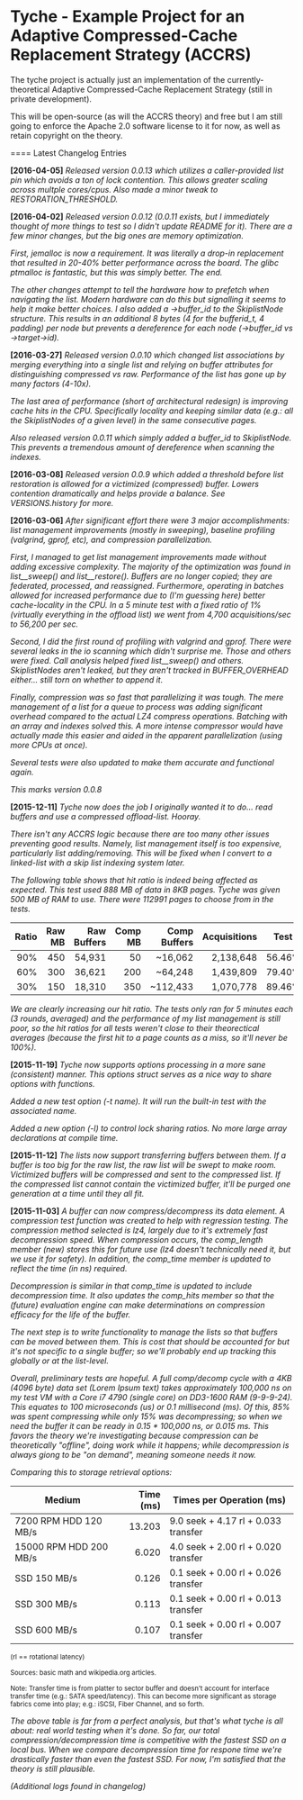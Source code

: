Tyche - Example Project for an Adaptive Compressed-Cache Replacement Strategy (ACCRS)
=====

The tyche project is actually just an implementation of the currently-theoretical Adaptive Compressed-Cache Replacement Strategy (still in private development).

This will be open-source (as will the ACCRS theory) and free but I am still going to enforce the Apache 2.0 software license to it for now, as well as retain copyright on the theory.

====
Latest Changelog Entries

**[2016-04-05]**
*Released version 0.0.13 which utilizes a caller-provided list pin which avoids a ton of lock contention.  This allows greater scaling across multple cores/cpus.  Also made a minor tweak to RESTORATION_THRESHOLD.*

**[2016-04-02]**
*Released version 0.0.12 (0.0.11 exists, but I immediately thought of more things to test so I didn't update README for it).  There are a few minor changes, but the big ones are memory optimization.*

*First, jemalloc is now a requirement.  It was literally a drop-in replacement that resulted in 20-40% better performance across the board.  The glibc ptmalloc is fantastic, but this was simply better.  The end.*

*The other changes attempt to tell the hardware how to prefetch when navigating the list.  Modern hardware can do this but signalling it seems to help it make better choices.  I also added a ->buffer_id to the SkiplistNode structure.  This results in an additional 8 bytes (4 for the bufferid_t, 4 padding) per node but prevents a dereference for each node (->buffer_id vs ->target->id).*

**[2016-03-27]**
*Released version 0.0.10 which changed list associations by merging everything into a single list and relying on buffer attributes for distinguishing compressed vs raw.  Performance of the list has gone up by many factors (4-10x).*

*The last area of performance (short of architectural redesign) is improving cache hits in the CPU.  Specifically locality and keeping similar data (e.g.: all the SkiplistNodes of a given level) in the same consecutive pages.*

*Also released version 0.0.11 which simply added a buffer_id to SkiplistNode.  This prevents a tremendous amount of dereference when scanning the indexes.*

**[2016-03-08]**
*Released version 0.0.9 which added a threshold before list restoration is allowed for a victimized (compressed) buffer.  Lowers contention dramatically and helps provide a balance.  See VERSIONS.history for more.*

**[2016-03-06]**
*After significant effort there were 3 major accomplishments: list management improvements (mostly in sweeping), baseline profiling (valgrind, gprof, etc), and compression parallelization.*

*First, I managed to get list management improvements made without adding excessive complexity.  The majority of the optimization was found in list__sweep() and list__restore().  Buffers are no longer copied; they are federated, processed, and reassigned.  Furthermore, operating in batches allowed for increased performance due to (I'm guessing here) better cache-locality in the CPU.  In a 5 minute test with a fixed ratio of 1% (virtually everything in the offload list) we went from 4,700 acquisitions/sec to 56,200 per sec.*

*Second, I did the first round of profiling with valgrind and gprof.  There were several leaks in the io scanning which didn't surprise me.  Those and others were fixed.  Call analysis helped fixed list__sweep() and others.  SkiplistNodes aren't leaked, but they aren't tracked in BUFFER_OVERHEAD either... still torn on whether to append it.*

*Finally, compression was so fast that parallelizing it was tough.  The mere management of a list for a queue to process was adding significant overhead compared to the actual LZ4 compress operations.  Batching with an array and indexes solved this.  A more intense compressor would have actually made this easier and aided in the apparent parallelization (using more CPUs at once).*

*Several tests were also updated to make them accurate and functional again.*

*This marks version 0.0.8*

**[2015-12-11]**
*Tyche now does the job I originally wanted it to do... read buffers and use a compressed offload-list.  Hooray.*

*There isn't any ACCRS logic because there are too many other issues preventing good results.  Namely, list management itself is too expensive, particularly list adding/removing.  This will be fixed when I convert to a linked-list with a skip list indexing system later.*

*The following table shows that hit ratio is indeed being affected as expected.  This test used 888 MB of data in 8KB pages.  Tyche was given 500 MB of RAM to use.  There were 112991 pages to choose from in the tests.*

| Ratio | Raw MB | Raw Buffers | Comp MB | Comp Buffers | Acquisitions | Test 1 | Test 2 | Test 3 |
| ----: | -----: | ----------: | ------: | -----------: | -----------: | -----: | -----: | -----: |
|   90% |    450 |      54,931 |      50 |      ~16,062 |    2,138,648 | 56.46% | 56.47% | 56.48% |
|   60% |    300 |      36,621 |     200 |      ~64,248 |    1,439,809 | 79.40% | 79.40% | 79.40% |
|   30% |    150 |      18,310 |     350 |     ~112,433 |    1,070,778 | 89.46% | 89.46% | 89.43% |

*We are clearly increasing our hit ratio.  The tests only ran for 5 minutes each (3 rounds, averaged) and the performance of my list management is still poor, so the hit ratios for all tests weren't close to their theorectical averages (because the first hit to a page counts as a miss, so it'll never be 100%).*

**[2015-11-19]**
*Tyche now supports options processing in a more sane (consistent) manner.  This options struct serves as a nice way to share options with functions.*

*Added a new test option (-t name).  It will run the built-in test with the associated name.*

*Added a new option (-l) to control lock sharing ratios.  No more large array declarations at compile time.*


**[2015-11-12]**
*The lists now support transferring buffers between them.  If a buffer is too big for the raw list, the raw list will be swept to make room.  Victimized buffers will be compressed and sent to the compressed list.  If the compressed list cannot contain the victimized buffer, it'll be purged one generation at a time until they all fit.*

**[2015-11-03]**
*A buffer can now compress/decompress its data element.  A compression test function was created to help with regression testing.  The compression method selected is lz4, largely due to it's extremely fast decompression speed.  When compression occurs, the comp_length member (new) stores this for future use (lz4 doesn't technically need it, but we use it for safety).  In addition, the comp_time member is updated to reflect the time (in ns) required.*

*Decompression is similar in that comp_time is updated to include decompression time.  It also updates the comp_hits member so that the (future) evaluation engine can make determinations on compression efficacy for the life of the buffer.*

*The next step is to write functionality to manage the lists so that buffers can be moved between them.  This is cost that should be accounted for but it's not specific to a single buffer; so we'll probably end up tracking this globally or at the list-level.*

*Overall, preliminary tests are hopeful.  A full comp/decomp cycle with a 4KB (4096 byte) data set (Lorem Ipsum text) takes approximately 100,000 ns on my test VM with a Core i7 4790 (single core) on DD3-1600 RAM (9-9-9-24).  This equates to 100 microseconds (us) or 0.1 millisecond (ms).  Of this, 85% was spent compressing while only 15% was decompressing; so when we need the buffer it can be ready in 0.15 * 100,000 ns, or 0.015 ms.  This favors the theory we're investigating because compression can be theoretically "offline", doing work while it happens; while decompression is always giong to be "on demand", meaning someone needs it now.*

*Comparing this to storage retrieval options:*

| Medium                 | Time (ms) | Times per Operation (ms)            |
| ---------------------- | --------: | ----------------------------------- |
|  7200 RPM HDD 120 MB/s |    13.203 | 9.0 seek + 4.17 rl + 0.033 transfer |
| 15000 RPM HDD 200 MB/s |     6.020 | 4.0 seek + 2.00 rl + 0.020 transfer |
|           SSD 150 MB/s |     0.126 | 0.1 seek + 0.00 rl + 0.026 transfer |
|           SSD 300 MB/s |     0.113 | 0.1 seek + 0.00 rl + 0.013 transfer |
|           SSD 600 MB/s |     0.107 | 0.1 seek + 0.00 rl + 0.007 transfer |

<sub>(rl == rotational latency)</sub>

<sub>Sources: basic math and wikipedia.org articles.</sub>

<sub>Note: Transfer time is from platter to sector buffer and doesn't account for interface transfer time (e.g.: SATA speed/latency).  This can become more significant as storage fabrics come into play; e.g.: iSCSI, Fiber Channel, and so forth.</sub>

*The above table is far from a perfect analysis, but that's what tyche is all about: real world testing when it's done.  So far, our total compression/decompression time is competitive with the fastest SSD on a local bus.  When we compare decompression time for respone time we're drastically faster than even the fastest SSD.  For now, I'm satisfied that the theory is still plausible.*

*(Additional logs found in changelog)*
